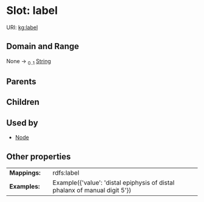 
# Slot: label



URI: [kg:label](https://purl.humanatlas.io/vocab/kg/label)


## Domain and Range

None &#8594;  <sub>0..1</sub> [String](types/String.md)

## Parents


## Children


## Used by

 * [Node](Node.md)

## Other properties

|  |  |  |
| --- | --- | --- |
| **Mappings:** | | rdfs:label |
| **Examples:** | | Example({'value': 'distal epiphysis of distal phalanx of manual digit 5'}) |
